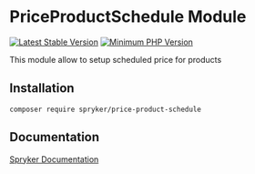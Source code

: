 # PriceProductSchedule Module
[![Latest Stable Version](https://poser.pugx.org/spryker/price-product-schedule/v/stable.svg)](https://packagist.org/packages/spryker/price-product-schedule)
[![Minimum PHP Version](https://img.shields.io/badge/php-%3E%3D%207.4-8892BF.svg)](https://php.net/)

This module allow to setup scheduled price for products

## Installation

```
composer require spryker/price-product-schedule
```

## Documentation

[Spryker Documentation](https://documentation.spryker.com)
